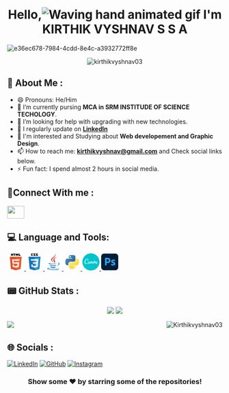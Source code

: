 <h1 align="center"> Hello,<img src="https://raw.githubusercontent.com/nixin72/nixin72/master/wave.gif" alt="Waving hand animated gif" height="45" width="45" /> I'm KIRTHIK VYSHNAV S S A</h1>

![e36ec678-7984-4cdd-8e4c-a3932772ff8e](https://github.com/user-attachments/assets/23017b00-f034-4ff6-b702-2b3eef7ce2c3)

<p align="center"> <img src="https://komarev.com/ghpvc/?username=kirthikvyshnav03&label=Views&color=blue&style=plastic&style=for-the-badge" alt="kirthikvyshnav03" /> </p>

## 💫 About Me :
- 😄 Pronouns: He/Him
- 🌱 I’m currently pursing **MCA in SRM INSTITUDE OF SCIENCE TECHOLOGY**.
- 🤔 I’m looking for help with upgrading with new technologies.
- 📝 I regularly update on **<a href="https://www.linkedin.com/in/kirthik-vyshnav-arul-26b615225">LinkedIn</a>** 
- 💬 I'm interested and Studying about **Web developement and Graphic Design**.
- 📫 How to reach me: **kirthikvyshnav@gmail.com** and Check social links below.
- ⚡ Fun fact: I spend almost 2 hours in social media.

## 🔗Connect With me :
<a href="https://www.linkedin.com/in/kirthik-vyshnav-arul-26b615225" target="blank"><img align="center" src="https://raw.githubusercontent.com/rahuldkjain/github-profile-readme-generator/master/src/images/icons/Social/linked-in-alt.svg" alt="" height="30" width="40" /></a>


## 💻 Language and Tools:
<a href="https://www.w3.org/html/" target="_blank" rel="noreferrer"> <img src="https://raw.githubusercontent.com/devicons/devicon/master/icons/html5/html5-original-wordmark.svg" alt="html5" width="40" height="40"/> </a>
<a href="https://www.w3schools.com/css/" target="_blank" rel="noreferrer"> <img src="https://raw.githubusercontent.com/devicons/devicon/master/icons/css3/css3-original-wordmark.svg" alt="css3" width="40" height="40"/> </a> 
<a href="https://www.java.com" target="_blank" rel="noreferrer"> <img src="https://raw.githubusercontent.com/devicons/devicon/master/icons/java/java-original.svg" alt="java" width="40" height="40"/> </a>
<a href="https://www.python.org" target="_blank" rel="noreferrer"> <img src="https://raw.githubusercontent.com/devicons/devicon/master/icons/python/python-original.svg" alt="python" width="40" height="40"/> </a> 
<a href="https://www.canva.com/" target="_blank" rel="noreferrer"> <img src="https://raw.githubusercontent.com/devicons/devicon/master/icons/canva/canva-original.svg" alt="canva" width="40" height="40"/> </a>
<a href="https://discover.photoshop.com/en/discover/category/all" target="_blank" rel="noreferrer"> <img src="https://raw.githubusercontent.com/devicons/devicon/master/icons/photoshop/photoshop-original.svg" alt="canva" width="40" height="40"/> </a>
 

## 📟 GitHub Stats :
<p align="center">
	<img width="48%" src="https://github-readme-stats-sigma-five.vercel.app/api?username=Kirthikvyshnav03&show_icons=true&theme=vue"/>
	<img width="48%" src="https://github-readme-streak-stats.herokuapp.com/?user=Kirthikvyshnav03&theme=vue" />
</p>

<p><img align="right" src="https://github-readme-stats-sigma-five.vercel.app/api/top-langs?username=AkileshSaravanan&show_icons=true&locale=en&layout=compact" alt="Kirthikvyshnav03" /></p>

[![](https://visitcount.itsvg.in/api?id=AkileshSaravanan&label=Profile%20Views&color=12&icon=0&pretty=false)](https://visitcount.itsvg.in)

## 🌐 Socials :
[![LinkedIn](https://img.shields.io/badge/LinkedIn-0077B5?style=for-the-badge&logo=linkedin&logoColor=white)](https://www.linkedin.com/in/kirthik-vyshnav-arul-26b615225) 
[![GitHub](https://img.shields.io/badge/github-%2324292e.svg?&style=for-the-badge&logo=github&logoColor=white)](https://github.com/Kirthikvyshnav03)
[![Instagram](https://img.shields.io/badge/Instagram-E4405F?style=for-the-badge&logo=instagram&logoColor=white)](https://www.instagram.com/accounts/login/?hl=en) 


<div align="center">
  
### Show some ❤️ by starring some of the repositories!
  
</div>
